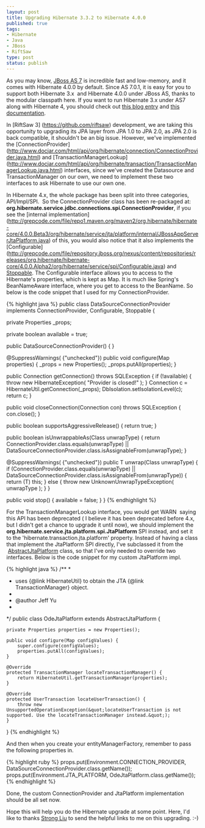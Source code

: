 ```yaml
--- 
layout: post
title: Upgrading Hibernate 3.3.2 to Hibernate 4.0.0
published: true
tags: 
- Hibernate
- Java
- JBoss
- RiftSaw
type: post
status: publish
---
```

As you may know, [JBoss AS 7](http://www.jboss.org/jbossas) is incredible fast and low-memory, and it comes with Hibernate 4.0.0 by default. Since AS 7.0.1, it is easy for you to support both Hibernate 3.x  and Hibernate 4.0.0 under JBoss AS, thanks to the modular classpath here. If you want to run Hibernate 3.x under AS7 along with Hibernate 4, you should check out [this blog entry](http://in.relation.to/Bloggers/UsingADifferentPersistenceProviderWithAS701) and [this documentation](https://docs.jboss.org/author/display/AS7/JPA+Reference+Guide).

In [RiftSaw 3] (https://github.com/riftsaw) development, we are taking this opportunity to upgrading its JPA layer from JPA 1.0 to JPA 2.0, as JPA 2.0 is back compatible, it shouldn't be an big issue. However, we've implemented the [ConnectionProvider] (http://www.docjar.com/html/api/org/hibernate/connection/ConnectionProvider.java.html) and [TransactionManagerLookup] (http://www.docjar.com/html/api/org/hibernate/transaction/TransactionManagerLookup.java.html) interfaces, since we've created the Datasource and TransactionManager on our own, we need to implement these two interfaces to ask Hibernate to use our own one.

In Hibernate 4.x, the whole package has been split into three categories, API/Impl/SPI.  So the ConnectionProvider class has been re-packaged at: **org.hibernate.service.jdbc.connections.spi.ConnectionProvider**, if you see the [internal implementation] (http://grepcode.com/file/repo1.maven.org/maven2/org.hibernate/hibernate-core/4.0.0.Beta3/org/hibernate/service/jta/platform/internal/JBossAppServerJtaPlatform.java) of this, you would also notice that it also implements the [Configurable] (http://grepcode.com/file/repository.jboss.org/nexus/content/repositories/releases/org.hibernate/hibernate-core/4.0.0.Alpha2/org/hibernate/service/spi/Configurable.java) and [Stoppable](http://grepcode.com/file/repository.jboss.org/nexus/content/repositories/releases/org.hibernate/hibernate-core/4.0.0.Alpha2/org/hibernate/service/spi/Stoppable.java?av=f). The Configurable interface allows you to access to the Hibernate's properties, which is kept as Map. It is much like Spring's BeanNameAware interface, where you get to access to the BeanName. So below is the code snippet that I used for my ConnectionProvider.

{% highlight java %}
public class DataSourceConnectionProvider implements ConnectionProvider, Configurable, Stoppable  {

  private Properties _props;

  private boolean available = true;

  public DataSourceConnectionProvider() {
  }

  @SuppressWarnings( {"unchecked"})
  public void configure(Map properties) {
	 _props = new Properties();
	 _props.putAll(properties);
  }

  public Connection getConnection() throws SQLException {
	if (!available) {
		throw new HibernateException( &quot;Provider is closed!&quot; );
	}
    Connection c = HibernateUtil.getConnection(_props);
    DbIsolation.setIsolationLevel(c);
    return c;
  }

  public void closeConnection(Connection con) throws SQLException {
    con.close();
  }

  public boolean supportsAggressiveRelease() {
    return true;
  }

  public boolean isUnwrappableAs(Class unwrapType) {
		return ConnectionProvider.class.equals(unwrapType) ||
				DataSourceConnectionProvider.class.isAssignableFrom(unwrapType);
  }

  @SuppressWarnings( {&quot;unchecked&quot;})
  public  T unwrap(Class unwrapType) {
		if (ConnectionProvider.class.equals(unwrapType) ||
				DataSourceConnectionProvider.class.isAssignableFrom(unwrapType)) {
			return (T) this;
		} else {
			throw new UnknownUnwrapTypeException( unwrapType );
		}
  }

  public void stop() {
	available = false;
  }
}
{% endhighlight %}

For the TransactionManagerLookup interface, you would get WARN  saying this API has been deprecated ( I believe it has been deprecated before 4.x, but I didn't get a chance to upgrade it until now), we should implement the **org.hibernate.service.jta.platform.spi.JtaPlatform** SPI instead, and set it to the 'hibernate.transaction.jta.platform' property. Instead of having a class that implement the JtaPlatform SPI directly, I've subclassed it from the  [AbstractJtaPlatform](http://grepcode.com/file/repo1.maven.org/maven2/org.hibernate/hibernate-core/4.0.0.Beta5/org/hibernate/service/jta/platform/internal/AbstractJtaPlatform.java#AbstractJtaPlatform) class, so that I've only needed to override two interfaces. Below is the code snippet for my custom JtaPlatform impl.

{% highlight java %}
/**
 *
 * uses {@link HibernateUtil} to obtain the JTA {@link TransactionManager} object.
 *
 * @author Jeff Yu
 *
 */
public class OdeJtaPlatform extends AbstractJtaPlatform {

	private Properties properties = new Properties();

	public void configure(Map configValues) {
		super.configure(configValues);
		properties.putAll(configValues);
	}

	@Override
	protected TransactionManager locateTransactionManager() {
		return HibernateUtil.getTransactionManager(properties);
	}

	@Override
	protected UserTransaction locateUserTransaction() {
		throw new UnsupportedOperationException(&quot;locateUserTransaction is not supported. Use the locateTransactionManager instead.&quot;);
	}

}
{% endhighlight %}

And then when you create your entityManagerFactory, remember to pass the following properties in.

{% highlight ruby %}
props.put(Environment.CONNECTION_PROVIDER, DataSourceConnectionProvider.class.getName());
props.put(Environment.JTA_PLATFORM, OdeJtaPlatform.class.getName());
{% endhighlight %}

Done, the custom ConnectionProvider and JtaPlatform implementation should be all set now.

Hope this will help you do the Hibernate upgrade at some point. Here, I'd like to thanks [Strong Liu](http://in.relation.to/Bloggers/StrongLiu) to send the helpful links to me on this upgrading. :-)

